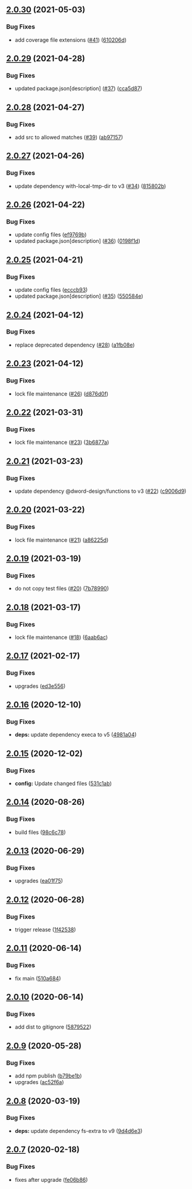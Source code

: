 ## [2.0.30](https://github.com/dword-design/base-config-sass/compare/v2.0.29...v2.0.30) (2021-05-03)


### Bug Fixes

* add coverage file extensions ([#41](https://github.com/dword-design/base-config-sass/issues/41)) ([610206d](https://github.com/dword-design/base-config-sass/commit/610206d81e5e4a5ae386547dff4f04b4685f1f38))

## [2.0.29](https://github.com/dword-design/base-config-sass/compare/v2.0.28...v2.0.29) (2021-04-28)


### Bug Fixes

* updated package.json[description] ([#37](https://github.com/dword-design/base-config-sass/issues/37)) ([cca5d87](https://github.com/dword-design/base-config-sass/commit/cca5d877919142a508fbb15cbe49145782ba0eb8))

## [2.0.28](https://github.com/dword-design/base-config-sass/compare/v2.0.27...v2.0.28) (2021-04-27)


### Bug Fixes

* add src to allowed matches ([#39](https://github.com/dword-design/base-config-sass/issues/39)) ([ab97157](https://github.com/dword-design/base-config-sass/commit/ab97157f1778843b88f6fcc882a4b67484e5c790))

## [2.0.27](https://github.com/dword-design/base-config-sass/compare/v2.0.26...v2.0.27) (2021-04-26)


### Bug Fixes

* update dependency with-local-tmp-dir to v3 ([#34](https://github.com/dword-design/base-config-sass/issues/34)) ([815802b](https://github.com/dword-design/base-config-sass/commit/815802b943012ce8611e6bf0f79b1ee8445e2502))

## [2.0.26](https://github.com/dword-design/base-config-sass/compare/v2.0.25...v2.0.26) (2021-04-22)


### Bug Fixes

* update config files ([ef9769b](https://github.com/dword-design/base-config-sass/commit/ef9769b4f0ca4bf0d906c2ae9f6e01a5a5c293d3))
* updated package.json[description] ([#36](https://github.com/dword-design/base-config-sass/issues/36)) ([0198f1d](https://github.com/dword-design/base-config-sass/commit/0198f1da3eeb00acc5adf7585bce5e20b0cc1d86))

## [2.0.25](https://github.com/dword-design/base-config-sass/compare/v2.0.24...v2.0.25) (2021-04-21)


### Bug Fixes

* update config files ([ecccb93](https://github.com/dword-design/base-config-sass/commit/ecccb933121ab94c91df059dd52f2383df821569))
* updated package.json[description] ([#35](https://github.com/dword-design/base-config-sass/issues/35)) ([550584e](https://github.com/dword-design/base-config-sass/commit/550584e1d12074f7a534cc454a7c6f5b5acfd63d))

## [2.0.24](https://github.com/dword-design/base-config-sass/compare/v2.0.23...v2.0.24) (2021-04-12)


### Bug Fixes

* replace deprecated dependency ([#28](https://github.com/dword-design/base-config-sass/issues/28)) ([a1fb08e](https://github.com/dword-design/base-config-sass/commit/a1fb08ebef969d0dedad6c2a73a4ad45dfd0e6f5))

## [2.0.23](https://github.com/dword-design/base-config-sass/compare/v2.0.22...v2.0.23) (2021-04-12)


### Bug Fixes

* lock file maintenance ([#26](https://github.com/dword-design/base-config-sass/issues/26)) ([d876d0f](https://github.com/dword-design/base-config-sass/commit/d876d0f2f4d05b8126de50ab3062d9d63a505455))

## [2.0.22](https://github.com/dword-design/base-config-sass/compare/v2.0.21...v2.0.22) (2021-03-31)


### Bug Fixes

* lock file maintenance ([#23](https://github.com/dword-design/base-config-sass/issues/23)) ([3b6877a](https://github.com/dword-design/base-config-sass/commit/3b6877a5be1c17ca91cd7ab87c4df800658ed965))

## [2.0.21](https://github.com/dword-design/base-config-sass/compare/v2.0.20...v2.0.21) (2021-03-23)


### Bug Fixes

* update dependency @dword-design/functions to v3 ([#22](https://github.com/dword-design/base-config-sass/issues/22)) ([c9006d9](https://github.com/dword-design/base-config-sass/commit/c9006d99e193d2044dd69366f8ef0dd4c8028024))

## [2.0.20](https://github.com/dword-design/base-config-sass/compare/v2.0.19...v2.0.20) (2021-03-22)


### Bug Fixes

* lock file maintenance ([#21](https://github.com/dword-design/base-config-sass/issues/21)) ([a86225d](https://github.com/dword-design/base-config-sass/commit/a86225d1fa659c33720bba3df9bc9f94219caa5e))

## [2.0.19](https://github.com/dword-design/base-config-sass/compare/v2.0.18...v2.0.19) (2021-03-19)


### Bug Fixes

* do not copy test files ([#20](https://github.com/dword-design/base-config-sass/issues/20)) ([7b78990](https://github.com/dword-design/base-config-sass/commit/7b789900388efeb3702679cedb187612273f87c1))

## [2.0.18](https://github.com/dword-design/base-config-sass/compare/v2.0.17...v2.0.18) (2021-03-17)


### Bug Fixes

* lock file maintenance ([#18](https://github.com/dword-design/base-config-sass/issues/18)) ([6aab6ac](https://github.com/dword-design/base-config-sass/commit/6aab6acefe9522ddd912daed22ba3e4749f2a7d2))

## [2.0.17](https://github.com/dword-design/base-config-sass/compare/v2.0.16...v2.0.17) (2021-02-17)


### Bug Fixes

* upgrades ([ed3e556](https://github.com/dword-design/base-config-sass/commit/ed3e5560968beb5456d6e9b760ddeb56ed1ef865))

## [2.0.16](https://github.com/dword-design/base-config-sass/compare/v2.0.15...v2.0.16) (2020-12-10)


### Bug Fixes

* **deps:** update dependency execa to v5 ([4981a04](https://github.com/dword-design/base-config-sass/commit/4981a041f9caed21e9cdfcc22efa4a391ff29cc4))

## [2.0.15](https://github.com/dword-design/base-config-sass/compare/v2.0.14...v2.0.15) (2020-12-02)


### Bug Fixes

* **config:** Update changed files ([531c1ab](https://github.com/dword-design/base-config-sass/commit/531c1abcca22e3d5fa88322b83c1aaf0eab7e68a))

## [2.0.14](https://github.com/dword-design/base-config-sass/compare/v2.0.13...v2.0.14) (2020-08-26)


### Bug Fixes

* build files ([98c6c78](https://github.com/dword-design/base-config-sass/commit/98c6c7847ce29efa4e79c68009822c861d53af91))

## [2.0.13](https://github.com/dword-design/base-config-sass/compare/v2.0.12...v2.0.13) (2020-06-29)


### Bug Fixes

* upgrades ([ea01f75](https://github.com/dword-design/base-config-sass/commit/ea01f751a9a16477ff68a3435aa57bcf7849558b))

## [2.0.12](https://github.com/dword-design/base-config-sass/compare/v2.0.11...v2.0.12) (2020-06-28)


### Bug Fixes

* trigger release ([1f42538](https://github.com/dword-design/base-config-sass/commit/1f425383028acabf68aa39a771a72b58c72a13de))

## [2.0.11](https://github.com/dword-design/base-config-sass/compare/v2.0.10...v2.0.11) (2020-06-14)


### Bug Fixes

* fix main ([510a684](https://github.com/dword-design/base-config-sass/commit/510a68468dc4549d888d76d9431bd3ae0841fccf))

## [2.0.10](https://github.com/dword-design/base-config-sass/compare/v2.0.9...v2.0.10) (2020-06-14)


### Bug Fixes

* add dist to gitignore ([5879522](https://github.com/dword-design/base-config-sass/commit/58795224fdd665a890bc562eeb2dc29fa0c4eed7))

## [2.0.9](https://github.com/dword-design/base-config-sass/compare/v2.0.8...v2.0.9) (2020-05-28)


### Bug Fixes

* add npm publish ([b79be1b](https://github.com/dword-design/base-config-sass/commit/b79be1b096d849a3ae679e4ece9998247a675115))
* upgrades ([ac52f6a](https://github.com/dword-design/base-config-sass/commit/ac52f6a601d634fef8f6d5bc2d751bd8c6e1f9ed))

## [2.0.8](https://github.com/dword-design/base-config-sass/compare/v2.0.7...v2.0.8) (2020-03-19)


### Bug Fixes

* **deps:** update dependency fs-extra to v9 ([9d4d6e3](https://github.com/dword-design/base-config-sass/commit/9d4d6e3a1a1cca6d59b320d81f256769d4380402))

## [2.0.7](https://github.com/dword-design/base-config-sass/compare/v2.0.6...v2.0.7) (2020-02-18)


### Bug Fixes

* fixes after upgrade ([fe06b86](https://github.com/dword-design/base-config-sass/commit/fe06b8655dd52aed8d27e38bdabcc46d3aec2987))

